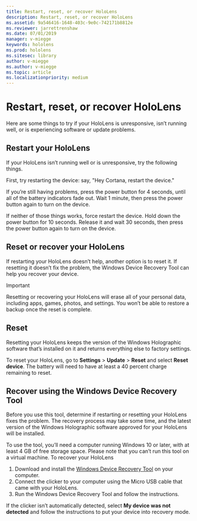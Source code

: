 ```yaml
---
title: Restart, reset, or recover HoloLens
description: Restart, reset, or recover HoloLens
ms.assetid: 9a546416-1648-403c-9e0c-742171b8812e
ms.reviewer: jarrettrenshaw
ms.date: 07/01/2019
manager: v-miegge
keywords: hololens
ms.prod: hololens
ms.sitesec: library
author: v-miegge
ms.author: v-miegge
ms.topic: article
ms.localizationpriority: medium
---
```


# Restart, reset, or recover HoloLens

Here are some things to try if your HoloLens is unresponsive, isn’t running well, or is experiencing software or update problems.

## Restart your HoloLens

If your HoloLens isn’t running well or is unresponsive, try the following things.

First, try restarting the device: say, "Hey Cortana, restart the device."

If you’re still having problems, press the power button for 4 seconds, until all of the battery indicators fade out. Wait 1 minute, then press the power button again to turn on the device.

If neither of those things works, force restart the device. Hold down the power button for 10 seconds. Release it and wait 30 seconds, then press the power button again to turn on the device.

## Reset or recover your HoloLens

If restarting your HoloLens doesn’t help, another option is to reset it. If resetting it doesn’t fix the problem, the Windows Device Recovery Tool can help you recover your device.

>[!IMPORTANT]
>Resetting or recovering your HoloLens will erase all of your personal data, including apps, games, photos, and settings. You won’t be able to restore a backup once the reset is complete.

## Reset

Resetting your HoloLens keeps the version of the Windows Holographic software that’s installed on it and returns everything else to factory settings.

To reset your HoloLens, go to **Settings** > **Update** > **Reset** and select **Reset device**. The battery will need to have at least a 40 percent charge remaining to reset.

## Recover using the Windows Device Recovery Tool

Before you use this tool, determine if restarting or resetting your HoloLens fixes the problem. The recovery process may take some time, and the latest version of the Windows Holographic software approved for your HoloLens will be installed.

To use the tool, you’ll need a computer running Windows 10 or later, with at least 4 GB of free storage space.  Please note that you can’t run this tool on a virtual machine.
To recover your HoloLens

1. Download and install the [Windows Device Recovery Tool](https://dev.azure.com/ContentIdea/ContentIdea/_queries/query/8a004dbe-73f8-4a32-94bc-368fc2f2a895/) on your computer.
1. Connect the clicker to your computer using the Micro USB cable that came with your HoloLens.
1. Run the Windows Device Recovery Tool and follow the instructions.

If the clicker isn’t automatically detected, select **My device was not detected** and follow the instructions to put your device into recovery mode.
